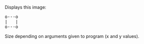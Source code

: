 Displays this image:
<pre>
o---o  
|   |
o---o
</pre>
Size depending on arguments given to program (x and y values).